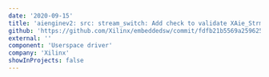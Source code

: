 ```yaml
---
date: '2020-09-15'
title: 'aienginev2: src: stream_switch: Add check to validate XAie_StrmSwPktHeader value in _XAie_StrmPktSwMstrPortConfig()'
github: 'https://github.com/Xilinx/embeddedsw/commit/fdfb21b5569a2596257fac0ee418970d758546bc'
external: ''
component: 'Userspace driver'
company: 'Xilinx'
showInProjects: false
---
```

